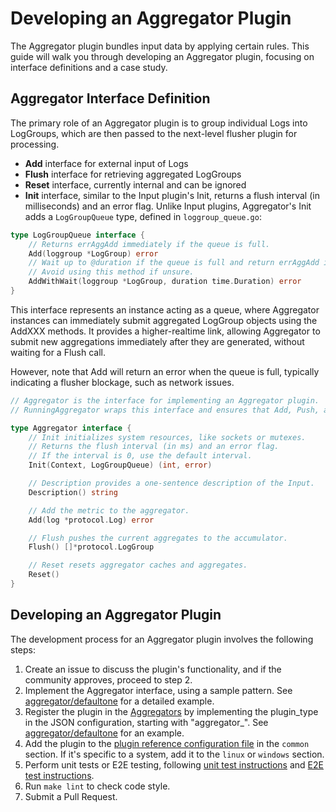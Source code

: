 # Developing an Aggregator Plugin

The Aggregator plugin bundles input data by applying certain rules. This guide will walk you through developing an Aggregator plugin, focusing on interface definitions and a case study.

## Aggregator Interface Definition

The primary role of an Aggregator plugin is to group individual Logs into LogGroups, which are then passed to the next-level flusher plugin for processing.

- **Add** interface for external input of Logs
- **Flush** interface for retrieving aggregated LogGroups
- **Reset** interface, currently internal and can be ignored
- **Init** interface, similar to the Input plugin's Init, returns a flush interval (in milliseconds) and an error flag. Unlike Input plugins, Aggregator's Init adds a `LogGroupQueue` type, defined in `loggroup_queue.go`:

```go
type LogGroupQueue interface {
    // Returns errAggAdd immediately if the queue is full.
    Add(loggroup *LogGroup) error
    // Wait up to @duration if the queue is full and return errAggAdd if the timeout occurs.
    // Avoid using this method if unsure.
    AddWithWait(loggroup *LogGroup, duration time.Duration) error
}
```

This interface represents an instance acting as a queue, where Aggregator instances can immediately submit aggregated LogGroup objects using the AddXXX methods. It provides a higher-realtime link, allowing Aggregator to submit new aggregations immediately after they are generated, without waiting for a Flush call.

However, note that Add will return an error when the queue is full, typically indicating a flusher blockage, such as network issues.

```go
// Aggregator is the interface for implementing an Aggregator plugin.
// RunningAggregator wraps this interface and ensures that Add, Push, and Reset cannot be called concurrently, so no locking is needed.

type Aggregator interface {
    // Init initializes system resources, like sockets or mutexes.
    // Returns the flush interval (in ms) and an error flag.
    // If the interval is 0, use the default interval.
    Init(Context, LogGroupQueue) (int, error)

    // Description provides a one-sentence description of the Input.
    Description() string

    // Add the metric to the aggregator.
    Add(log *protocol.Log) error

    // Flush pushes the current aggregates to the accumulator.
    Flush() []*protocol.LogGroup

    // Reset resets aggregator caches and aggregates.
    Reset()
}
```

## Developing an Aggregator Plugin

The development process for an Aggregator plugin involves the following steps:

1. Create an issue to discuss the plugin's functionality, and if the community approves, proceed to step 2.
2. Implement the Aggregator interface, using a sample pattern. See [aggregator/defaultone](https://github.com/alibaba/ilogtail/blob/main/plugins/aggregator/defaultone/aggregator_default.go) for a detailed example.
3. Register the plugin in the [Aggregators](https://github.com/alibaba/ilogtail/blob/main/plugin.go) by implementing the plugin_type in the JSON configuration, starting with "aggregator_". See [aggregator/defaultone](https://github.com/alibaba/ilogtail/blob/main/plugins/aggregator/defaultone/aggregator_default.go) for an example.
4. Add the plugin to the [plugin reference configuration file](https://github.com/alibaba/ilogtail/blob/main/plugins.yml) in the `common` section. If it's specific to a system, add it to the `linux` or `windows` section.
5. Perform unit tests or E2E testing, following [unit test instructions](../test/unit-test.md) and [E2E test instructions](../test/e2e-test.md).
6. Run `make lint` to check code style.
7. Submit a Pull Request.

